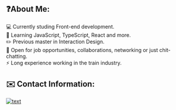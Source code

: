 ## ❓About Me: 

💻 Currently studing Front-end development. <br>
🌱 Learning JavaScript, TypeScript, React and more. <br>
✏️ Previous master in Interaction Design. <br>
💬 Open for job opportunities, collaborations, networking or just chit-chatting. <br>
⚡️ Long experience working in the train industry. <br>



## ✉️ Contact Information: 
[![text](https://img.shields.io/badge/LinkedIn-0077B5?style=for-the-badge&logo=linkedin&logoColor=white)](https://www.linkedin.com/in/emelie-vilor)





<!--
**EmelieVilor/EmelieVilor** is a ✨ _special_ ✨ repository because its `README.md` (this file) appears on your GitHub profile.

Here are some ideas to get you started:

- 🔭 I’m currently working on ...
- 🌱 I’m currently learning ...
- 👯 I’m looking to collaborate on ...
- 🤔 I’m looking for help with ...
- 💬 Ask me about ...
- 📫 How to reach me: ...
- 😄 Pronouns: ...
- ⚡ Fun fact: ...
-->
